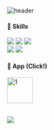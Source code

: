 ![header](https://capsule-render.vercel.app/api?type=Waving&color=EDEDED&text=JUYEONG%20KO%20🎧&fontColor=494949&fontSize=40)
<br/>

####  Skills 
<img src="https://img.shields.io/badge/Swift-F05138?style=flat-square&logo=Swift&logoColor=white"> <img src="https://img.shields.io/badge/iOS-000000?style=flat-square&logo=iOS&logoColor=white"> <img src="https://img.shields.io/badge/Xcode-147EFB?style=flat-square&logo=Xcode&logoColor=white">  
<img src="https://img.shields.io/badge/Figma-F24E1E?style=flat-square&logo=Figma&logoColor=white"> <img src="https://img.shields.io/badge/Git-F05032?style=flat-square&logo=Git&logoColor=white">
<br/>

####  App (Click!)
[<img width="60" alt="1" src="https://user-images.githubusercontent.com/108605997/214176123-728f9b9a-2dbb-41c7-8692-0919e63e046f.png">](https://apps.apple.com/kr/app/photomemo-%ED%8F%AC%ED%86%A0%EB%A9%94%EB%AA%A8/id1661616427)

<br/>

<img src="https://github-readme-stats.vercel.app/api?username=jessicakohh&show_icons=true&title_color=494949&icon_color=494949">
